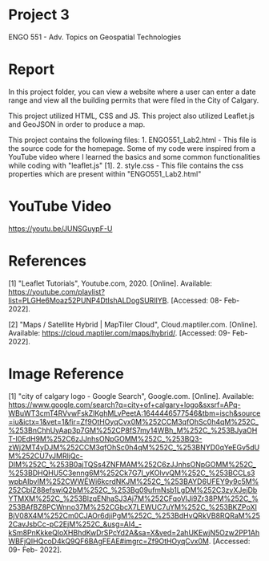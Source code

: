 # Project 3

ENGO 551 - Adv. Topics on Geospatial Technologies

# Report
In this project folder, you can view a website where a user can enter a date range and view all the building permits that were filed in the City of Calgary.

This project utilized HTML, CSS and JS. This project also utilized Leaflet.js and GeoJSON in order to produce a map.

This project contains the following files:
    1. ENGO551_Lab2.html - This file is the source code for the homepage. Some of my code were inspired from a YouTube video where I learned the basics and some common functionalities while coding with "leaflet.js" [1]. 
    2. style.css - This file contains the css properties which are present within "ENGO551_Lab2.html"

# YouTube Video
https://youtu.be/JUNSGuypF-U

# References
[1] "Leaflet Tutorials", Youtube.com, 2020. [Online]. Available: https://youtube.com/playlist?list=PLGHe6Moaz52PUNP4DtIshALDogSURIlYB. [Accessed: 08- Feb- 2022].

[2] "Maps / Satellite Hybrid | MapTiler Cloud", Cloud.maptiler.com. [Online]. Available: https://cloud.maptiler.com/maps/hybrid/. [Accessed: 09- Feb- 2022].

# Image Reference
[1] "city of calgary logo - Google Search", Google.com. [Online]. Available: https://www.google.com/search?q=city+of+calgary+logo&sxsrf=APq-WBuWT3cmT4RVvwFskZlKghMLvPeetA:1644446577546&tbm=isch&source=iu&ictx=1&vet=1&fir=Zf9OtHOyqCvx0M%252CCM3qfOhSc0h4qM%252C_%253BnChhUyAap3p7GM%252CP8fS7my14WBh_M%252C_%253BJyaOHT-I0EdH9M%252C6zJJnhsONpGOMM%252C_%253BQ3-zWj2MT4yDJM%252CCM3qfOhSc0h4qM%252C_%253BNYD0qYeEGv5dUM%252CU7yJMRljQc-DIM%252C_%253B0ajTQSs4ZNFMAM%252C6zJJnhsONpGOMM%252C_%253BDHQHU5C3enng6M%252Ck7G7I_yKOlvvQM%252C_%253BCCLs3wpbAIbvIM%252CWWEWi6kcrdNKJM%252C_%253BAYD6UFEY9y9c5M%252CblZ88efswiQ2bM%252C_%253Bg09ufmNsb1LgDM%252C3zyXJejDbYTMXM%252C_%253BlzqENhaSJ3Aj7M%252CFqoVlJi9Zr38PM%252C_%253BAfBZ8PCWnno37M%252CGbcX7LEWUC7uYM%252C_%253BKZPoXIBjV08X4M%252Cm0CJAOr6djiPgM%252C_%253BdHvQRkVB8RQRaM%252CavJsbCc-pC2EjM%252C_&usg=AI4_-kSm8PnKkkeQloXHBhdKwDrSPcYd2A&sa=X&ved=2ahUKEwjN5Ozw2PP1AhWBFjQIHQcoD4kQ9QF6BAgFEAE#imgrc=Zf9OtHOyqCvx0M. [Accessed: 09- Feb- 2022].